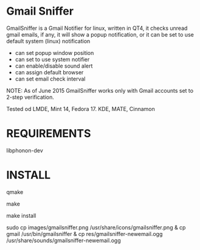 Gmail Sniffer
============

GmailSniffer is a Gmail Notifier for linux, written in QT4, it checks unread gmail emails, if any, it will show a popup notification, or it can be set to use default system (linux) notification

- can set popup window position
- can set to use system notifier
- can enable/disable sound alert
- can assign default browser
- can set email check interval

NOTE: As of June 2015 GmailSniffer works only with Gmail accounts set to 2-step verification. 

Tested od LMDE, Mint 14, Fedora 17. KDE, MATE, Cinnamon


REQUIREMENTS
============
libphonon-dev


INSTALL
============

qmake

make

make install

sudo cp images/gmailsniffer.png /usr/share/icons/gmailsniffer.png & cp gmail /usr/bin/gmailsniffer & cp res/gmailsniffer-newemail.ogg /usr/share/sounds/gmailsniffer-newemail.ogg
